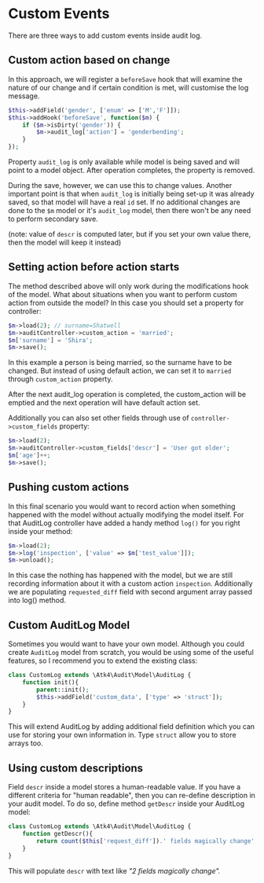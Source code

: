 
# Custom Events

There are three ways to add custom events inside audit log.

## Custom action based on change

In this approach, we will register a `beforeSave` hook that will examine the nature of our change and if certain condition is met, will customise the log message.

``` php
$this->addField('gender', ['enum' => ['M','F']]);
$this->addHook('beforeSave', function($m) {
    if ($m->isDirty('gender')) {
        $m->audit_log['action'] = 'genderbending';
    }
});
```

Property `audit_log` is only available while model is being saved and will point to a model object. After operation completes, the property is removed.

During the save, however, we can use this to change values. Another important point is that when `audit_log` is initially being set-up it was already saved, so that model will have a real `id` set. If no additional changes are done to the `$m` model or it's `audit_log` model, then there won't be any need to perform secondary save.

(note: value of `descr` is computed later, but if you set your own value there, then the model will keep it instead)

## Setting action before action starts

The method described above will only work during the modifications hook of the model. What about situations when you want to perform custom action from outside the model? In this case you should set a property for controller:

``` php
$m->load(2); // surname=Shatwell
$m->auditController->custom_action = 'married';
$m['surname'] = 'Shira';
$m->save();
```

In this example a person is being married, so the surname have to be changed. But instead of using default action, we can set it to `married` through `custom_action` property.

After the next audit_log operation is completed, the custom_action will be emptied and the next operation will have default action set.

Additionally you can also set other fields through use of `controller->custom_fields` property:

```php
$m->load(2);
$m->auditController->custom_fields['descr'] = 'User got older';
$m['age']++;
$m->save();
```

## Pushing custom actions

In this final scenario you would want to record action when something happened with the model without actually modifying the model itself. For that AuditLog controller have added a handy method `log()` for you right inside your method:

``` php
$m->load(2);
$m->log('inspection', ['value' => $m['test_value']]);
$m->unload();
```

In this case the nothing has happened with the model, but we are still recording information about it with a custom action `inspection`. Additionally we are populating `requested_diff` field with second argument array passed into log() method.

## Custom AuditLog Model

Sometimes you would want to have your own model. Although you could create `AuditLog` model from scratch, you would be using some of the useful features, so I recommend you to extend the existing class:

``` php
class CustomLog extends \Atk4\Audit\Model\AuditLog {
    function init(){
        parent::init();
        $this->addField('custom_data', ['type' => 'struct']);
    }
}
```

This will extend AuditLog by adding additional field definition which you can use for storing your own information in. Type `struct` allow you to store arrays too.

## Using custom descriptions

Field `descr` inside a model stores a human-readable value. If you have a different criteria for "human readable", then you can re-define description in your audit model. To do so, define method `getDescr` inside your AuditLog model:

``` php
class CustomLog extends \Atk4\Audit\Model\AuditLog {
    function getDescr(){
        return count($this['request_diff']).' fields magically change';
    }
}
```

This will populate `descr` with text like *"2 fields magically change".*